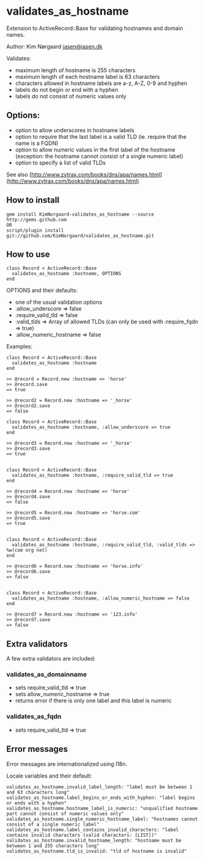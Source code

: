 # validates\_as\_hostname #

Extension to ActiveRecord::Base for validating hostnames and domain names.

Author: Kim Nørgaard [<jasen@jasen.dk>](mailto:jasen@jasen.dk)

Validates:

* maximum length of hostname is 255 characters
* maximum length of each hostname label is 63 characters
* characters allowed in hostname labels are a-z, A-Z, 0-9 and hyphen
* labels do not begin or end with a hyphen
* labels do not consist of numeric values only

## Options: ##

* option to allow underscores in hostname labels
* option to require that the last label is a valid TLD (ie. require that the name is a FQDN)
* option to allow numeric values in the first label of the hostname (exception: the hostname cannot consist of a single numeric label)
* option to specify a list of valid TLDs

See also [http://www.zytrax.com/books/dns/apa/names.html](http://www.zytrax.com/books/dns/apa/names.html)

## How to install ##

	gem install KimNorgaard-validates_as_hostname --source http://gems.github.com
	OR
	script/plugin install git://github.com/KimNorgaard/validates_as_hostname.git

## How to use ##

	class Record < ActiveRecord::Base
      validates_as_hostname :hostname, OPTIONS
	end

OPTIONS and their defaults:

* one of the usual validation options
* :allow_underscore => false
* :require\_valid\_tld => false
* :valid\_tlds => Array of allowed TLDs (can only be used with :require\_fqdn => true)
* :allow\_numeric\_hostname => false

Examples:

	class Record < ActiveRecord::Base
	  validates_as_hostname :hostname
	end

	>> @record = Record.new :hostname => 'horse'
	>> @record.save
	=> true

	>> @record2 = Record.new :hostname => '_horse'
	>> @record2.save
	=> false

	class Record < ActiveRecord::Base
	  validates_as_hostname :hostname, :allow_underscore => true
	end

	>> @record3 = Record.new :hostname => '_horse'
	>> @record3.save
	=> true


	class Record < ActiveRecord::Base
	  validates_as_hostname :hostname, :require_valid_tld => true
	end

	>> @record4 = Record.new :hostname => 'horse'
	>> @record4.save
	=> false

	>> @record5 = Record.new :hostname => 'horse.com'
	>> @record5.save
	=> true


	class Record < ActiveRecord::Base
	  validates_as_hostname :hostname, :require_valid_tld, :valid_tlds => %w(com org net)
	end

	>> @record6 = Record.new :hostname => 'horse.info'
	>> @record6.save
	=> false


	class Record < ActiveRecord::Base
	  validates_as_hostname :hostname, :allow_numeric_hostname => false
	end

	>> @record7 = Record.new :hostname => '123.info'
	>> @record7.save
	=> false

## Extra validators ##
A few extra validators are included:

### validates\_as\_domainname ###

* sets require\_valid\_tld      => true
* sets allow\_numeric\_hostname => true
* returns error if there is only one label and this label is numeric

### validates\_as\_fqdn ###

* sets require\_valid\_tld      => true

## Error messages ##
Error messages are internationalized using I18n.

Locale variables and their default:

	validates_as_hostname.invalid_label_length: "label must be between 1 and 63 characters long"
	validates_as_hostname.label_begins_or_ends_with_hyphen: "label begins or ends with a hyphen"
	validates_as_hostname.hostname_label_is_numeric: "unqualified hostname part cannot consist of numeric values only"
	validates_as_hostname.single_numeric_hostname_label: "hostnames cannot consist of a single numeric label"
	validates_as_hostname.label_contains_invalid_characters: "label contains invalid characters (valid characters: [LIST])"
	validates_as_hostname.invalid_hostname_length: "hostname must be between 1 and 255 characters long"
	validates_as_hostname.tld_is_invalid: "tld of hostname is invalid"

